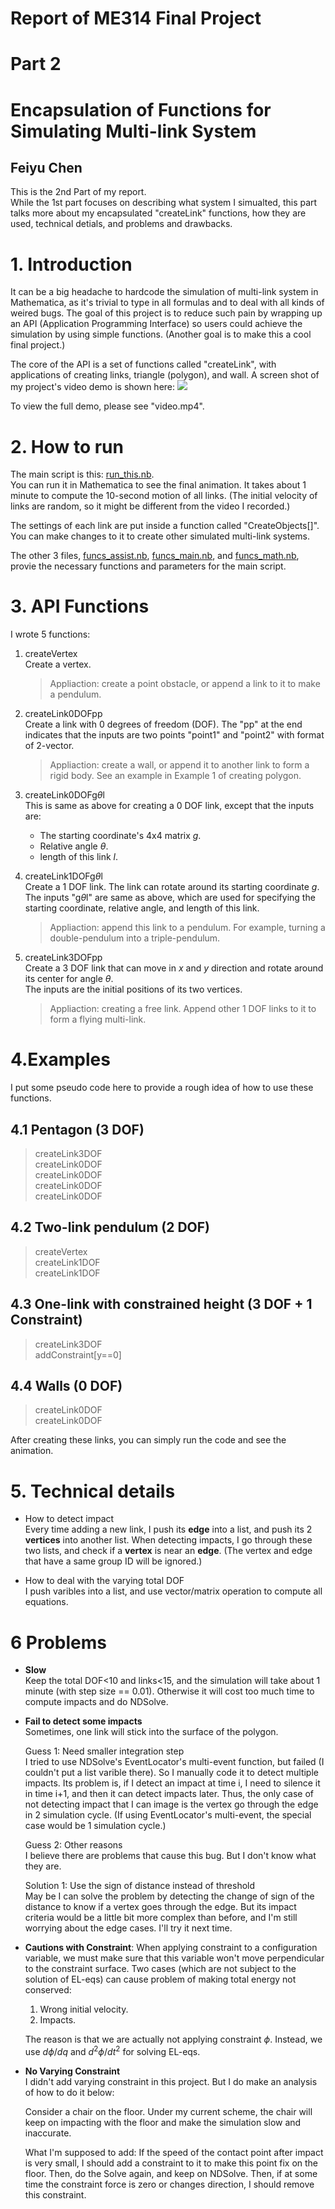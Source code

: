 # Report of ME314 Final Project
# Part 2
# Encapsulation of Functions for Simulating Multi-link System
## Feiyu Chen

This is the 2nd Part of my report.   
While the 1st part focuses on describing what system I simualted, this part talks more about my encapsulated "createLink" functions, how they are used, technical detials, and problems and drawbacks.

# 1. Introduction

It can be a big headache to hardcode the simulation of multi-link system in Mathematica, as it's trivial to type in all formulas and to deal with all kinds of weired bugs. The goal of this project is to reduce such pain by wrapping up an API (Application Programming Interface) so users could achieve the simulation by using simple functions. (Another goal is to make this a cool final project.)

The core of the API is a set of functions called "createLink", with applications of creating links, triangle (polygon), and wall. A screen shot of my project's video demo is shown here:
![](/images/scene.png)

To view the full demo, please see "video.mp4".

# 2. How to run
The main script is this: [run_this.nb](run_this.nb).  
You can run it in Mathematica to see the final animation. It takes about 1 minute to compute the 10-second motion of all links. (The initial velocity of links are random, so it might be different from the video I recorded.)

The settings of each link are put inside a function called "CreateObjects[]". You can make changes to it to create other simulated multi-link systems.

The other 3 files, [funcs_assist.nb](funcs_assist.nb), [funcs_main.nb](funcs_main.nb), and [funcs_math.nb](funcs_math.nb), provie the necessary functions and parameters for the main script.

# 3. API Functions
I wrote 5 functions:
1. createVertex  
    Create a vertex.  
    > Appliaction: create a point obstacle, or append a link to it to make a pendulum.

2. createLink0DOFpp  
    Create a link with 0 degrees of freedom (DOF). The "pp" at the end indicates that the inputs are two points  "point1" and "point2" with format of 2-vector.  
    > Appliaction: create a wall, or append it to another link to form a rigid body. See an example in Example 1 of creating polygon.

3. createLink0DOFg$\theta$l  
    This is same as above for creating a 0 DOF link, except that the inputs are: 
    * The starting coordinate's 4x4 matrix $g$.
    * Relative angle $\theta$.
    * length of this link $l$.
  
4. createLink1DOFg$\theta$l  
    Create a 1 DOF link. The link can rotate around its starting coordinate $g$.   
    The inputs "g$\theta$l" are same as above, which are used for specifying the starting coordinate, relative angle, and length of this link.   
    > Appliaction: append this link to a pendulum. For example, turning a double-pendulum into a triple-pendulum.

5. createLink3DOFpp  
    Create a 3 DOF link that can move in $x$ and $y$ direction and rotate around its center for angle $\theta$.  
    The inputs are the initial positions of its two vertices.
    > Appliaction: creating a free link. Append other 1 DOF links to it to form a flying multi-link.

# 4.Examples
I put some pseudo code here to provide a rough idea of how to use these functions.

## 4.1 Pentagon (3 DOF)
> createLink3DOF  
createLink0DOF  
createLink0DOF  
createLink0DOF  
createLink0DOF  

## 4.2 Two-link pendulum (2 DOF)
> createVertex  
createLink1DOF  
createLink1DOF  

## 4.3 One-link with constrained height (3 DOF + 1 Constraint)
> createLink3DOF  
addConstraint[y==0]

## 4.4 Walls (0 DOF)
> createLink0DOF  
createLink0DOF

After creating these links, you can simply run the code and see the animation.

# 5. Technical details
* How to detect impact  
    Every time adding a new link, I push its **edge** into a list, and push its 2 **vertices** into another list. When detecting impacts, I go through these two lists, and check if a **vertex** is near an **edge**. (The vertex and edge that have a same group ID will be ignored.)

* How to deal with the varying total DOF  
    I push varibles into a list, and use vector/matrix operation to compute all equations.
    
# 6 Problems
* **Slow**  
    Keep the total DOF<10 and links<15, and the simulation will take about 1 minute (with step size == 0.01). Otherwise it will cost too much time to compute impacts and do NDSolve.
* **Fail to detect some impacts**  
    Sometimes, one link will stick into the surface of the polygon.

    Guess 1: Need smaller integration step  
    I tried to use NDSolve's EventLocator's multi-event function, but failed (I couldn't put a list varible there). So I manually code it to detect multiple impacts. Its problem is, if I detect an impact at time i, I need to silence it in time i+1, and then it can detect impacts later. Thus, the only case of not detecting impact that I can image is the vertex go through the edge in 2 simulation cycle. (If using EventLocator's multi-event, the special case would be 1 simulation cycle.)

    Guess 2: Other reasons  
    I believe there are problems that cause this bug. But I don't know what they are.

    Solution 1: Use the sign of distance instead of threshold  
    May be I can solve the problem by detecting the change of sign of the distance to know if a vertex goes through the edge. But its impact criteria would be a little bit more complex than before, and I'm still worrying about the edge cases. I'll try it next time.

* **Cautions with Constraint**: When applying constraint to a configuration variable, we must make sure that this variable won't move perpendicular to the constraint surface. Two cases (which are not subject to the solution of EL-eqs) can cause problem of making total energy not conserved:  
    1. Wrong initial velocity.
    2. Impacts.  
    
    The reason is that we are  actually not applying constraint $\phi$. Instead, we use $d\phi /dq$ and $d^2\phi /dt^2$ for solving EL-eqs.

* **No Varying Constraint**  
    I didn't add varying constraint in this project. But I do make an analysis of how to do it below:

    Consider a chair on the floor. Under my current scheme, the chair will keep on impacting with the floor and make the simulation slow and inaccurate.  

    What I'm supposed to add: If the speed of the contact point after impact is very small, I should add a constraint to it to make this point fix on the floor. Then, do the Solve again, and keep on NDSolve. Then, if at some time the constraint force is zero or changes direction, I should remove this constraint.
